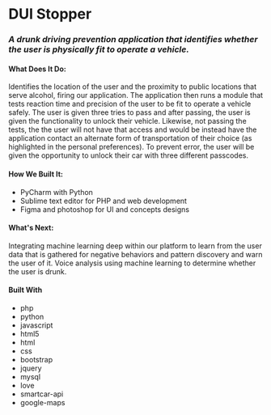 # DUI Stopper

### *A drunk driving prevention application that identifies whether the user is physically fit to operate a vehicle.*

#### What Does It Do:
Identifies the location of the user and the proximity to public locations that serve alcohol, firing our application. The application then runs a module that tests reaction time and precision of the user to be fit to operate a vehicle safely. The user is given three tries to pass and after passing, the user is given the functionality to unlock their vehicle. Likewise, not passing the tests, the the user will not have that access and would be instead have the application contact an alternate form of transportation of their choice (as highlighted in the personal preferences). To prevent error, the user will be given the opportunity to unlock their car with three different passcodes.

#### How We Built It:
- PyCharm with Python
- Sublime text editor for PHP and web development
- Figma and photoshop for UI and concepts designs

#### What's Next:
Integrating machine learning deep within our platform to learn from the user data that is gathered for negative behaviors and pattern discovery and warn the user of it.
Voice analysis using machine learning to determine whether the user is drunk.

#### Built With
- php
- python
- javascript
- html5
- html
- css
- bootstrap
- jquery
- mysql
- love
- smartcar-api
- google-maps
